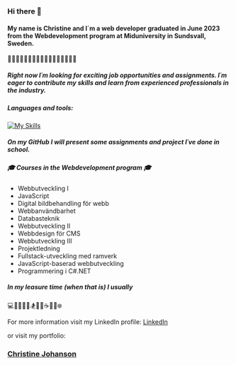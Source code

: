### Hi there 👋
#### My name is Christine and I´m a web developer graduated in June 2023 from the Webdevelopment program at Miduniversity in Sundsvall, Sweden.
:evergreen_tree::deciduous_tree::evergreen_tree::deciduous_tree::evergreen_tree::deciduous_tree::evergreen_tree::deciduous_tree::evergreen_tree::deciduous_tree::evergreen_tree::deciduous_tree::evergreen_tree::deciduous_tree::evergreen_tree::deciduous_tree::evergreen_tree:

##### Right now I´m looking for exciting job opportunities and assignments. I´m eager to contribute my skills and learn from experienced professionals in the industry. 

##### Languages and tools: 
[![My Skills](https://skillicons.dev/icons?i=js,html,css,bootstrap,babel,cs,dotnet,docker,express,figma,git,github,gulp,ai,laravel,mongodb,mysql,nodejs,ps,php,sass,tailwind,vite,vscode,vue,webpack,wordpress,xd)](https://skillicons.dev)


##### On my GitHub I will present some assignments and project I´ve done in school. 

##### :mortar_board: Courses in the Webdevelopment program :mortar_board:
* Webbutveckling I
* JavaScript 
* Digital bildbehandling för webb
* Webbanvändbarhet
* Databasteknik  
* Webbutveckling II
* Webbdesign för CMS
* Webbutveckling III
* Projektledning
* Fullstack-utveckling med ramverk
* JavaScript-baserad webbutveckling
* Programmering i C#.NET


##### In my leasure time (when that is) I usually
:computer::iphone::vhs::basketball::bicyclist::snowboarder::musical_keyboard::art::coffee::icecream::mountain_cableway::snowflake:

For more information visit my LinkedIn profile: 
[LinkedIn](https://www.linkedin.com/in/christine-johanson-6b6a24128/)

or visit my portfolio: 

### [Christine Johanson](https://christinejohanson.se/)


<!--
**christinejohanson/christinejohanson** is a ✨ _special_ ✨ repository because its `README.md` (this file) appears on your GitHub profile.


-->
